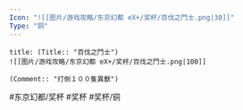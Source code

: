 ```yaml
---
Icon: "![[图片/游戏攻略/东京幻都 eX+/奖杯/百伐之鬥士.png|30]]"
Type: "铜"
---
```

```ad-common-bronze-trophy
title: (Title:: "百伐之鬥士")
![[图片/游戏攻略/东京幻都 eX+/奖杯/百伐之鬥士.png|100]]

(Comment:: "打倒１００隻異獸")
```

#东京幻都/奖杯 #奖杯 #奖杯/铜
